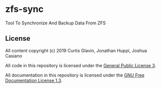 # zfs-sync
Tool To Synchronize And Backup Data From ZFS

## License

All content copyright (c) 2019 Curtis Glavin, Jonathan Huppi, Joshua Casiano

All code in this repository is licensed under the [General Public License 3](https://raw.githubusercontent.com/pedonc/zfs-sync/master/LICENSE).

All documentation in this repository is licensed under the [GNU Free Documentation License 1.3](https://raw.githubusercontent.com/pedonc/zfs-sync/master/fdl.txt).
